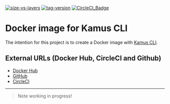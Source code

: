 [![size-vs-layers](https://images.microbadger.com/badges/image/lozanomatheus/docker_kamus_cli:0.2.7-28.svg)](https://microbadger.com/images/lozanomatheus/docker_kamus_cli:0.2.7-28 "Size vs Layers")
[![tag-version](https://images.microbadger.com/badges/version/lozanomatheus/docker_kamus_cli:0.2.7-28.svg)](https://microbadger.com/images/lozanomatheus/docker_kamus_cli:0.2.7-28 "Tag Version")
[![CircleCI_Badge](https://img.shields.io/circleci/build/github/LozanoMatheus/docker_kamus_cli/master.svg?style=plastic)](https://circleci.com/gh/LozanoMatheus/docker_kamus_cli/tree/master)

# Docker image for Kamus CLI

The intention for this project is to create a Docker image with [Kamus CLI](https://github.com/Soluto/kamus).

## External URLs (Docker Hub, CircleCI and Github)

* [Docker Hub](https://hub.docker.com/r/lozanomatheus/kamus_cli)
* [GitHub](https://github.com/LozanoMatheus/docker_kamus_cli)
* [CircleCI](https://circleci.com/gh/LozanoMatheus/docker_kamus_cli)

---

> Note working in progress!
